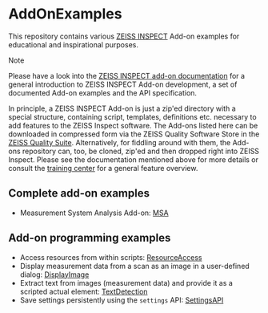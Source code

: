 # AddOnExamples

This repository contains various [ZEISS INSPECT](https://www.zeiss.com/metrology/products/software.html#inspectionsolutions) Add-on examples for educational and inspirational purposes.

> [!NOTE]
> Please have a look into the [ZEISS INSPECT add-on documentation](https://zeissiqs.github.io/) for a general introduction to ZEISS INSPECT Add-on development, a set of documented Add-on examples and the API specification.

In principle, a ZEISS INSPECT Add-on is just a zip'ed directory with a special structure, containing script, templates, definitions etc. necessary to add features to the ZEISS Inspect software. The Add-ons listed here can be downloaded in compressed form via the ZEISS Quality Software Store in the [ZEISS Quality Suite](https://www.zeiss.com/metrology/products/software.html). Alternatively, for fiddling around with them, the Add-ons repository can, too, be cloned, zip'ed and then dropped right into ZEISS Inspect. Please see the documentation mentioned above for more details or consult the [training center](https://training.gom.com) for a general feature overview.

## Complete add-on examples

* Measurement System Analysis Add-on: [MSA](examples/MeasurementSystemAnalysis)

## Add-on programming examples

* Access resources from within scripts: [ResourceAccess](examples/ResourceAccess)
* Display measurement data from a scan as an image in a user-defined dialog: [DisplayImage](examples/DisplayImage)
* Extract text from images (measurement data) and provide it as a scripted actual element: [TextDetection](examples/TextDetection)
* Save settings persistently using the `settings` API: [SettingsAPI](examples/SettingsAPI)
